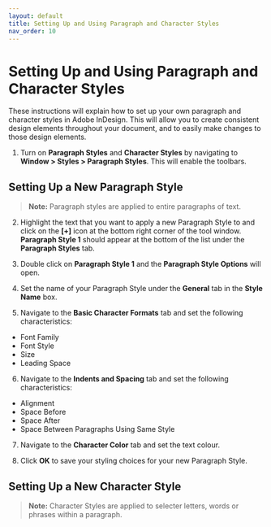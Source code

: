 ```yaml
---
layout: default
title: Setting Up and Using Paragraph and Character Styles
nav_order: 10
---
```


# Setting Up and Using Paragraph and Character Styles

These instructions will explain how to set up your own paragraph and character styles in Adobe InDesign.  This will allow you to create consistent design elements throughout your document, and to easily make changes to those design elements.

1. Turn on <b>Paragraph Styles</b> and <b>Character Styles</b> by navigating to <b>Window > Styles > Paragraph Styles</b>.  This will enable the toolbars.

## Setting Up a New Paragraph Style
> <b>Note:</b> Paragraph styles are applied to entire paragraphs of text.

2. Highlight the text that you want to apply a new Paragraph Style to and click on the <b>[+]</b> icon at the bottom right corner of the tool window. <b>Paragraph Style 1</b> should appear at the bottom of the list under the <b>Paragraph Styles</b> tab.

3. Double click on <b>Paragraph Style 1</b> and the <b>Paragraph Style Options</b> will open.

4. Set the name of your Paragraph Style under the <b>General</b> tab in the <b>Style Name</b> box.

5. Navigate to the <b>Basic Character Formats</b> tab and set the following characteristics:
* Font Family
* Font Style
* Size
* Leading Space

6. Navigate to the <b>Indents and Spacing</b> tab and set the following characteristics:
* Alignment
* Space Before
* Space After
* Space Between Paragraphs Using Same Style

7. Navigate to the <b>Character Color</b> tab and set the text colour.

8. Click <b>OK</b> to save your styling choices for your new Paragraph Style.

## Setting Up a New Character Style

> <b>Note:</b> Character Styles are applied to selecter letters, words or phrases within a paragraph.




